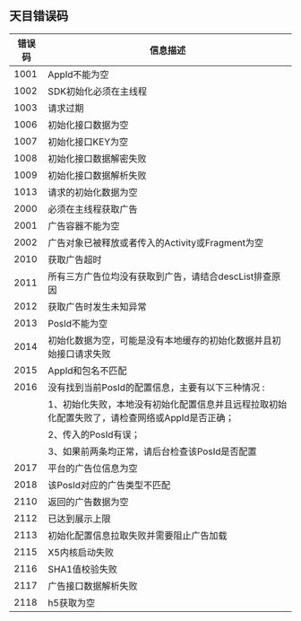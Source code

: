 ## 天目错误码

| 错误码  | 信息描述                                            |
| ------- | --------------------------------------------------- |
| 1001 | AppId不能为空                                          |
| 1002 | SDK初始化必须在主线程                       |
| 1003 | 请求过期 |
| 1006 | 初始化接口数据为空                           |
| 1007 | 初始化接口KEY为空                                        |
| 1008 | 初始化接口数据解密失败                                            |
| 1009 | 初始化接口数据解析失败    |
| 1013 | 请求的初始化数据为空                                        |
| 2000 | 必须在主线程获取广告                                  |
| 2001 | 广告容器不能为空                                          |
| 2002 | 广告对象已被释放或者传入的Activity或Fragment为空                       |
| 2010 | 获取广告超时 |
| 2011 | 所有三方广告位均没有获取到广告，请结合descList排查原因                           |
| 2012 | 获取广告时发生未知异常                                        |
| 2013 | PosId不能为空                                            |
| 2014 | 初始化数据为空，可能是没有本地缓存的初始化数据并且初始接口请求失败    |
| 2015 | AppId和包名不匹配                                        |
| 2016 | 没有找到当前PosId的配置信息，主要有以下三种情况 :           |
|      |  1、初始化失败，本地没有初始化配置信息并且远程拉取初始化配置失败了，请检查网络或AppId是否正确；|
|      |  2、传入的PosId有误；|
|      |  3、如果前两条均正常，请后台检查该PosId是否配置                                  |
| 2017 | 平台的广告位信息为空                                          |
| 2018 | 该PosId对应的广告类型不匹配                       |
| 2110 | 返回的广告数据为空 |
| 2112 | 已达到展示上限                           |
| 2113 | 初始化配置信息拉取失败并需要阻止广告加载                                        |
| 2115 | X5内核启动失败                                            |
| 2116 | SHA1值校验失败    |
| 2117 | 广告接口数据解析失败                                        |
| 2118 | h5获取为空                                  |

